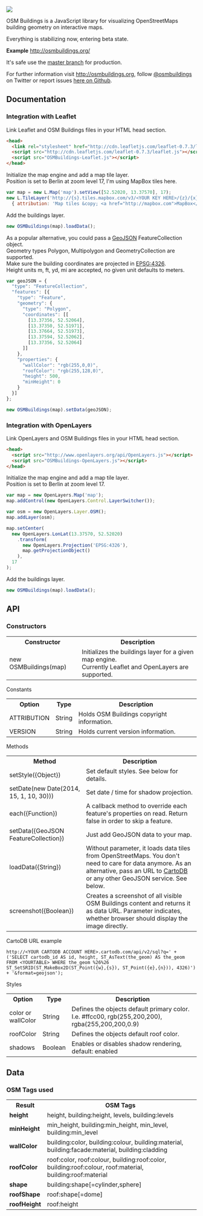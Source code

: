 <img src="http://osmbuildings.org/logo.png"/>

OSM Buildings is a JavaScript library for visualizing OpenStreetMaps building geometry on interactive maps.

Everything is stabilizing now, entering beta state.

**Example** http://osmbuildings.org/

It's safe use the [ master branch](https://github.com/kekscom/osmbuildings/tree/master/dist/) for production.

For further information visit http://osmbuildings.org, follow [@osmbuildings](https://twitter.com/osmbuildings/) on Twitter or report issues [here on Github](https://github.com/kekscom/osmbuildings/issues/).


## Documentation

### Integration with Leaflet

Link Leaflet and OSM Buildings files in your HTML head section.

~~~ html
<head>
  <link rel="stylesheet" href="http://cdn.leafletjs.com/leaflet-0.7.3/leaflet.css">
  <script src="http://cdn.leafletjs.com/leaflet-0.7.3/leaflet.js"></script>
  <script src="OSMBuildings-Leaflet.js"></script>
</head>
~~~

Initialize the map engine and add a map tile layer.<br>
Position is set to Berlin at zoom level 17, I'm using MapBox tiles here.

~~~ javascript
var map = new L.Map('map').setView([52.52020, 13.37570], 17);
new L.TileLayer('http://{s}.tiles.mapbox.com/v3/<YOUR KEY HERE>/{z}/{x}/{y}.png',
  { attribution: 'Map tiles &copy; <a href="http://mapbox.com">MapBox</a>', maxZoom: 17 }).addTo(map);
~~~

Add the buildings layer.

~~~ javascript
new OSMBuildings(map).loadData();
~~~

As a popular alternative, you could pass a <a href="http://www.geojson.org/geojson-spec.html">GeoJSON</a> FeatureCollection object.<br>
Geometry types Polygon, Multipolygon and GeometryCollection are supported.<br>
Make sure the building coordinates are projected in <a href="http://spatialreference.org/ref/epsg/4326/">EPSG:4326</a>.<br>
Height units m, ft, yd, mi are accepted, no given unit defaults to meters.

~~~ javascript
var geoJSON = {
  "type": "FeatureCollection",
  "features": [{
    "type": "Feature",
    "geometry": {
      "type": "Polygon",
      "coordinates": [[
        [13.37356, 52.52064],
        [13.37350, 52.51971],
        [13.37664, 52.51973],
        [13.37594, 52.52062],
        [13.37356, 52.52064]
      ]]
    },
    "properties": {
      "wallColor": "rgb(255,0,0)",
      "roofColor": "rgb(255,128,0)",
      "height": 500,
      "minHeight": 0
    }
  }]
};

new OSMBuildings(map).setData(geoJSON);
~~~


### Integration with OpenLayers

Link OpenLayers and OSM Buildings files in your HTML head section.

~~~ html
<head>
  <script src="http://www.openlayers.org/api/OpenLayers.js"></script>
  <script src="OSMBuildings-OpenLayers.js"></script>
</head>
~~~

Initialize the map engine and add a map tile layer.<br>
Position is set to Berlin at zoom level 17.

~~~ javascript
var map = new OpenLayers.Map('map');
map.addControl(new OpenLayers.Control.LayerSwitcher());

var osm = new OpenLayers.Layer.OSM();
map.addLayer(osm);

map.setCenter(
  new OpenLayers.LonLat(13.37570, 52.52020)
    .transform(
      new OpenLayers.Projection('EPSG:4326'),
      map.getProjectionObject()
    ),
  17
);
~~~

Add the buildings layer.

~~~ javascript
new OSMBuildings(map).loadData();
~~~


## API

### Constructors

<table>
<tr>
<th>Constructor</th>
<th>Description</th>
</tr>

<tr>
<td>new OSMBuildings(map)</td>
<td>Initializes the buildings layer for a given map engine.<br>
Currently Leaflet and OpenLayers are supported.</td>
</tr>
</table>

Constants

<table>
<tr>
<th>Option</th>
<th>Type</th>
<th>Description</th>
</tr>

<tr>
<td>ATTRIBUTION</td>
<td>String</td>
<td>Holds OSM Buildings copyright information.</td>
</tr>

<tr>
<td>VERSION</td>
<td>String</td>
<td>Holds current version information.</td>
</tr>
</table>

Methods

<table>
<tr>
<th>Method</th>
<th>Description</th>
</tr>

<tr>
<td>setStyle({Object})</td>
<td>Set default styles. See below for details.</td>
</tr>

<tr>
<td>setDate(new Date(2014, 15, 1, 10, 30)))</td>
<td>Set date / time for shadow projection.</td>
</tr>

<tr>
<td>each({Function})</td>
<td>A callback method to override each feature's properties on read. Return false in order to skip a feature.</td>
</tr>

<tr>
<td>setData({GeoJSON FeatureCollection})</td>
<td>Just add GeoJSON data to your map.</td>
</tr>

<tr>
<td>loadData({String})</td>
</td>
<td>Without parameter, it loads data tiles from OpenStreetMaps. You don't need to care for data anymore.
As an alternative, pass an URL to <a href="http://cartodb.com/">CartoDB</a> or any other GeoJSON service. See below.
</td>
</tr>

<tr>
<td>screenshot({Boolean})</td>
<td>Creates a screenshot of all visible OSM Buildings content and returns it as data URL. Parameter indicates, whether browser should display the image directly.</td>
</tr>
</table>

CartoDB URL example

~~~ url
http://<YOUR CARTODB ACCOUNT HERE>.cartodb.com/api/v2/sql?q=' + ('SELECT cartodb_id AS id, height, ST_AsText(the_geom) AS the_geom FROM <YOURTABLE> WHERE the_geom %26%26 ST_SetSRID(ST_MakeBox2D(ST_Point({w},{s}), ST_Point({e},{n})), 4326)') + '&format=geojson');
~~~


Styles

<table>
<tr>
<th>Option</th>
<th>Type</th>
<th>Description</th>
</tr>

<tr>
<td>color or <br>
wallColor</td>
<td>String</td>
<td>Defines the objects default primary color. I.e. #ffcc00, rgb(255,200,200), rgba(255,200,200,0.9)</td>
</tr>

<tr>
<td>roofColor</td>
<td>String</td>
<td>Defines the objects default roof color.</td>
</tr>

<tr>
<td>shadows</td>
<td>Boolean</td>
<td>Enables or disables shadow rendering, default: enabled</td>
</tr>
</table>


## Data

### OSM Tags used

<table>
<tr>
<th>Result</th>
<th>OSM Tags</th>
</tr>

<tr>
<td><b>height</b></td>
<td>height, building:height, levels, building:levels</td>
</tr>

<tr>
<td><b>minHeight</b></td>
<td>min_height, building:min_height, min_level, building:min_level</td>
</tr>

<tr>
<td><b>wallColor</b></td>
<td>building:color, building:colour, building:material, building:facade:material, building:cladding</td>
</tr>

<tr>
<td><b>roofColor</b></td>
<td>roof:color, roof:colour, building:roof:color, building:roof:colour, roof:material, building:roof:material</td>
</tr>

<tr>
<td><b>shape</b></td>
<td>building:shape[=cylinder,sphere]</td>
</tr>

<tr>
<td><b>roofShape</b></td>
<td>roof:shape[=dome]</td>
</tr>

<tr>
<td><b>roofHeight</b></td>
<td>roof:height</td>
</tr>
</table>
